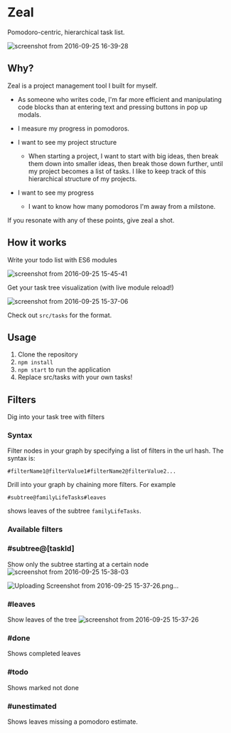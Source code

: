 # Zeal

Pomodoro-centric, hierarchical task list.

![screenshot from 2016-09-25 16-39-28](https://cloud.githubusercontent.com/assets/5866348/18819132/f572bbdc-833e-11e6-85a3-209de96a1b3c.png)



## Why?

Zeal is a project management tool I built for myself.

- As someone who writes code, I'm far more efficient and manipulating code blocks than at entering text and pressing buttons in pop up modals.

- I measure my progress in pomodoros.

- I want to see my project structure

   - When starting a project, I want to start with big ideas, then break them down into smaller ideas, then break those down further, until my project becomes a list of tasks. I like to keep track of this hierarchical structure of my projects.

- I want to see my progress

  - I want to know how many pomodoros I'm away from a milstone.
  
If you resonate with any of these points, give zeal a shot.


## How it works

Write your todo list with ES6 modules

![screenshot from 2016-09-25 15-45-41](https://cloud.githubusercontent.com/assets/5866348/18818779/e16d38e4-8337-11e6-8e2d-fb9673b58639.png)

Get your task tree visualization (with live module reload!)

![screenshot from 2016-09-25 15-37-06](https://cloud.githubusercontent.com/assets/5866348/18818777/e16983c0-8337-11e6-802b-6e1e6ec6ef84.png)

Check out `src/tasks` for the format.

## Usage

1. Clone the repository
2. `npm install`
3. `npm start` to run the application
4. Replace src/tasks with your own tasks!



## Filters

Dig into your task tree with filters

### Syntax

Filter nodes in your graph by specifying a list of filters in the url hash. The syntax is:

```
#filterName1@filterValue1#filterName2@filterValue2...

```

Drill into your graph by chaining more filters. For example
```
#subtree@familyLifeTasks#leaves
```

shows leaves of the subtree `familyLifeTasks`.


### Available filters

### \#subtree@[taskId]
Show only the subtree starting at a certain node
![screenshot from 2016-09-25 15-38-03](https://cloud.githubusercontent.com/assets/5866348/18818776/e167f064-8337-11e6-9392-8d43828322aa.png)


![Uploading Screenshot from 2016-09-25 15-37-26.png…]()
### \#leaves
Show leaves of the tree
![screenshot from 2016-09-25 15-37-26](https://cloud.githubusercontent.com/assets/5866348/18818778/e16aaca0-8337-11e6-8141-5c735d8226b5.png)

### \#done
Shows completed leaves

### \#todo
Shows marked not done

### \#unestimated
Shows leaves missing a pomodoro estimate.

